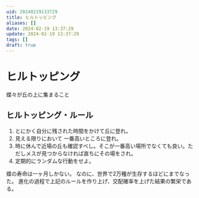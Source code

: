 ```yaml
---
uid: 20240219133729
title: ヒルトッピング
aliases: []
date: 2024-02-19 13:37:29
update: 2024-02-19 13:37:29
tags: []
draft: true
---
```


# ヒルトッピング
蝶々が丘の上に集まること


## ヒルトッピング・ルール
1. とにかく自分に残された時間をかけて丘に登れ。
2. 見える限りにおいて 一番高いところに登れ。
3. 時に休んで近場の丘も確認すべし。そこが一番高い場所でなくても良い。ただしメスが見つからなければ直ちにその場をされ。
4. 定期的にランダムな行動をせよ。


蝶の寿命は一ヶ月しかない。
なのに、世界で2万種が生存するほどにまでなった。
進化の過程で上記のルールを作り上げ、交配確率を上げた結果の繁栄である。



[^simplerules]: https://www.notion.so/60e94e05e83649b8b3f4a4c61b258060/ SIMPLE RULES 「仕事が速い人」はここまでシンプルに考える, p110, ドナルド サル,キャスリーン アイゼンハート, 三笠書房, 2017/08/21
